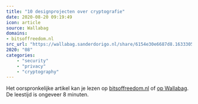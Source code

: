 ```yaml
---
title: "10 designprojecten over cryptografie"
date: 2020-08-20 09:19:49
icon: article
source: Wallabag
domains:
- bitsoffreedom.nl
src_url: "https://wallabag.sanderdorigo.nl/share/6154e30e6687d8.16333057"
2020: "08"
categories:
    - "security"
    - "privacy"
    - "cryptography"
---
```

Het oorspronkelijke artikel kan je lezen op [bitsoffreedom.nl](https://www.bitsoffreedom.nl/2015/08/06/10-designprojecten-over-cryptografie/) of [op Wallabag](https://wallabag.sanderdorigo.nl/share/6154e30e6687d8.16333057). De leestijd is ongeveer 8 minuten.